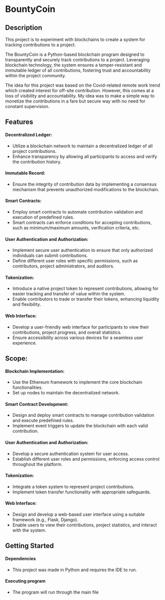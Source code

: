 # BountyCoin

## Description
This project is to experiment with blockchains to create a system for tracking contributions to a project.

The BountyCoin is a Python-based blockchain program designed to transparently and securely track contributions to a project. Leveraging blockchain technology, the system ensures a tamper-resistant and immutable ledger of all contributions, fostering trust and accountability within the project community.

The idea for this project was based on the Covid-related remote work trend which created interest for off-site contribution. However, this comes at a loss of visibility and accountability. My idea was to make a simple way to monetize the contributions in a fare but secure way with no need for constant supervision.

## Features 
#### Decentralized Ledger:

* Utilize a blockchain network to maintain a decentralized ledger of all project contributions.
* Enhance transparency by allowing all participants to access and verify the contribution history.

#### Immutable Record:

* Ensure the integrity of contribution data by implementing a consensus mechanism that prevents unauthorized modifications to the blockchain.

#### Smart Contracts:

* Employ smart contracts to automate contribution validation and execution of predefined rules.
* Smart contracts can enforce conditions for accepting contributions, such as minimum/maximum amounts, verification criteria, etc.

#### User Authentication and Authorization:

* Implement secure user authentication to ensure that only authorized individuals can submit contributions.
* Define different user roles with specific permissions, such as contributors, project administrators, and auditors.

#### Tokenization:

* Introduce a native project token to represent contributions, allowing for easier tracking and transfer of value within the system.
* Enable contributors to trade or transfer their tokens, enhancing liquidity and flexibility.

#### Web Interface:

* Develop a user-friendly web interface for participants to view their contributions, project progress, and overall statistics.
* Ensure accessibility across various devices for a seamless user experience.

## Scope:

#### Blockchain Implementation:

* Use the Ethereum framework to implement the core blockchain functionalities.
* Set up nodes to maintain the decentralized network.

#### Smart Contract Development:

* Design and deploy smart contracts to manage contribution validation and execute predefined rules.
* Implement event triggers to update the blockchain with each valid contribution.

#### User Authentication and Authorization:

* Develop a secure authentication system for user access.
* Establish different user roles and permissions, enforcing access control throughout the platform.

#### Tokenization:

* Integrate a token system to represent project contributions.
* Implement token transfer functionality with appropriate safeguards.

#### Web Interface:

* Design and develop a web-based user interface using a suitable framework (e.g., Flask, Django).
* Enable users to view their contributions, project statistics, and interact with the system.

## Getting Started

#### Dependencies

* This project was made in Python and requires the IDE to run.

#### Executing program

* The program will run through the main file


